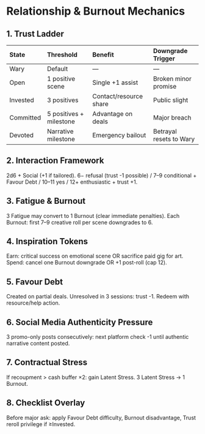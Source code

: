# Relationship & Burnout Mechanics

## 1. Trust Ladder
| State | Threshold | Benefit | Downgrade Trigger |
| :---- | :---- | :---- | :---- |
| Wary | Default | — | — |
| Open | 1 positive scene | Single +1 assist | Broken minor promise |
| Invested | 3 positives | Contact/resource share | Public slight |
| Committed | 5 positives + milestone | Advantage on deals | Major breach |
| Devoted | Narrative milestone | Emergency bailout | Betrayal resets to Wary |

## 2. Interaction Framework
2d6 + Social (+1 if tailored). 6− refusal (trust -1 possible) / 7–9 conditional + Favour Debt / 10–11 yes / 12+ enthusiastic + trust +1.

## 3. Fatigue & Burnout
3 Fatigue may convert to 1 Burnout (clear immediate penalties). Each Burnout: first 7–9 creative roll per scene downgrades to 6.

## 4. Inspiration Tokens
Earn: critical success on emotional scene OR sacrifice paid gig for art. Spend: cancel one Burnout downgrade OR +1 post-roll (cap 12).

## 5. Favour Debt
Created on partial deals. Unresolved in 3 sessions: trust -1. Redeem with resource/help action.

## 6. Social Media Authenticity Pressure
3 promo-only posts consecutively: next platform check -1 until authentic narrative content posted.

## 7. Contractual Stress
If recoupment > cash buffer ×2: gain Latent Stress. 3 Latent Stress → 1 Burnout.

## 8. Checklist Overlay
Before major ask: apply Favour Debt difficulty, Burnout disadvantage, Trust reroll privilege if ≥Invested.